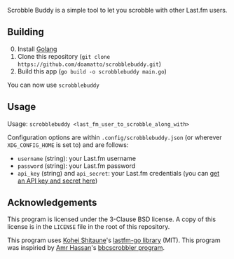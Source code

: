 Scrobble Buddy is a simple tool to let you scrobble with other Last.fm users.

## Building
0. Install [Golang](https://golang.org/dl)
1. Clone this repository (`git clone https://github.com/doamatto/scrobblebuddy.git`)
2. Build this app (`go build -o scrobblebuddy main.go`)

You can now use `scrobblebuddy`

## Usage
Usage: `scrobblebuddy <last_fm_user_to_scrobble_along_with>`

Configuration options are within `.config/scrobblebuddy.json` (or wherever `XDG_CONFIG_HOME` is set to) and are follows:
  - `username` (string): your Last.fm username
  - `password` (string): your Last.fm password
  - `api_key` (string) and `api_secret`: your Last.fm credentials (you can [get an API key and secret here](https://www.last.fm/api/account/create))

## Acknowledgements
This program is licensed under the 3-Clause BSD license. A copy of this license is in the `LICENSE` file in the root of this repository.

This program uses [Kohei Shitaune](https://github.com/shkh)'s [lastfm-go library](https://github.com/shkh/lastfm-go/blob/89a801c244e0e5c320fcd4416e7a30520dc8a233/lastfm/lastfm.go) (MIT). This program was inspiried by [Amr Hassan](https://github.com/amrhassan)'s [bbcscrobbler program](https://github.com/amrhassan/bbcscrobbler).
